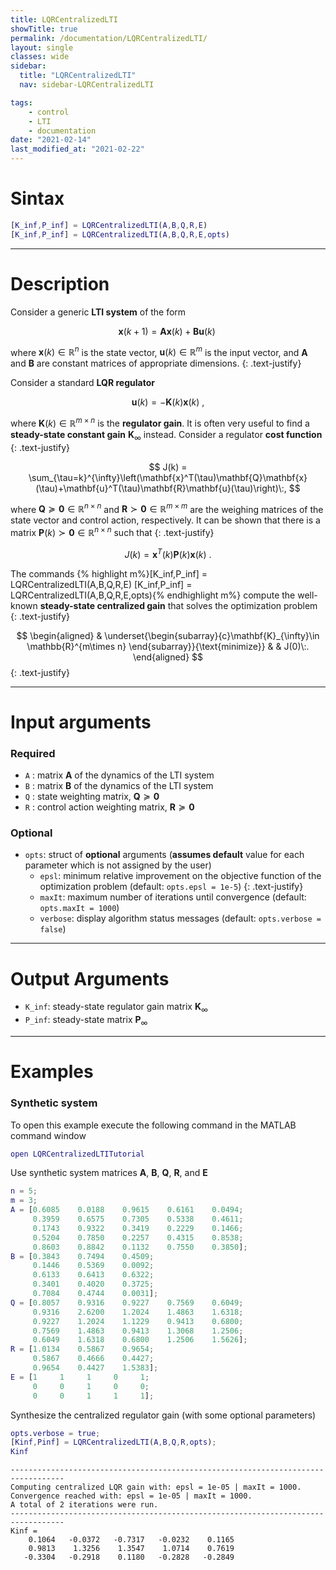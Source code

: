 ```yaml
---
title: LQRCentralizedLTI
showTitle: true
permalink: /documentation/LQRCentralizedLTI/
layout: single
classes: wide
sidebar:
  title: "LQRCentralizedLTI"
  nav: sidebar-LQRCentralizedLTI

tags:
    - control
    - LTI
    - documentation
date: "2021-02-14"
last_modified_at: "2021-02-22"
---
```

# Sintax
~~~m
[K_inf,P_inf] = LQRCentralizedLTI(A,B,Q,R,E)
[K_inf,P_inf] = LQRCentralizedLTI(A,B,Q,R,E,opts)
~~~
***

# Description
Consider a generic **LTI system** of the form

$$
\mathbf{x}(k+1)=\mathbf{A}\mathbf{x}(k)+\mathbf{B}\mathbf{u}(k)\;
$$

where $\mathbf{x}(k)\in\mathbb{R}^{n}$ is the state vector, $\mathbf{u}(k)\in \mathbb{R}^{m}$ is the input vector, and $\mathbf{A}$ and $\mathbf{B}$ are constant matrices of appropriate dimensions.
{: .text-justify}

Consider a standard **LQR regulator**

$$
\mathbf{u}(k) = -\mathbf{K}(k)\mathbf{x}(k)\:,
$$

where $\mathbf{K}(k)\in\mathbb{R}^{m\times n}$ is the **regulator gain**. It is often very useful to find a **steady-state constant gain** $\mathbf{K}_{\infty}$ instead. Consider a regulator **cost function**
{: .text-justify}

$$
J(k) = \sum_{\tau=k}^{\infty}\left(\mathbf{x}^T(\tau)\mathbf{Q}\mathbf{x}(\tau)+\mathbf{u}^T(\tau)\mathbf{R}\mathbf{u}(\tau)\right)\:,
$$

where $\mathbf{Q} \succeq \mathbf{0}\in\mathbb{R}^{n\times n}$ and  $\mathbf{R} \succ \mathbf{0}\in\mathbb{R}^{m\times m}$ are the weighing matrices of the state vector and control action, respectively. It can be shown that there is a matrix $\mathbf{P}(k) \succ \mathbf{0}\in\mathbb{R}^{n\times n}$ such that
{: .text-justify}

$$
J(k) = \mathbf{x}^T(k)\mathbf{P}(k)\mathbf{x}(k)\:.
$$

The commands
{% highlight m%}[K_inf,P_inf] = LQRCentralizedLTI(A,B,Q,R,E)
[K_inf,P_inf] = LQRCentralizedLTI(A,B,Q,R,E,opts){% endhighlight m%} compute the well-known **steady-state centralized gain** that solves the optimization problem
{: .text-justify}

$$
\begin{aligned}
& \underset{\begin{subarray}{c}\mathbf{K}_{\infty}\in \mathbb{R}^{m\times n} \end{subarray}}{\text{minimize}}
& & J(0)\:.
\end{aligned}
$$
{: .text-justify}

***

# Input arguments
### Required
-  ```A``` : matrix $\mathbf{A}$ of the dynamics of the LTI system
-  ```B``` : matrix $\mathbf{B}$ of the dynamics of the LTI system
-  ```Q``` : state weighting matrix, $\mathbf{Q} \succeq \mathbf{0}$
-  ```R``` : control action weighting matrix, $\mathbf{R} \succeq \mathbf{0}$

### Optional
- ```opts```: struct of **optional** arguments (**assumes default** value for each parameter which is not assigned by the user)
  - ```epsl```: minimum relative improvement on the objective function of the optimization problem (default: ```opts.epsl = 1e-5```)
  {: .text-justify}
  - ```maxIt```: maximum number of iterations until convergence (default: ```opts.maxIt = 1000```)
  - ```verbose```: display algorithm status messages (default: ```opts.verbose = false```)

***

# Output Arguments

- ```K_inf```: steady-state regulator gain matrix $\mathbf{K}_{\infty}$
- ```P_inf```: steady-state matrix $\mathbf{P}_{\infty}$

***

# Examples
### Synthetic system
To open this example execute the following command in the MATLAB command window
~~~m
open LQRCentralizedLTITutorial
~~~
Use synthetic system matrices $\mathbf{A}$, $\mathbf{B}$, $\mathbf{Q}$, $\mathbf{R}$, and $\mathbf{E}$
~~~m
n = 5;
m = 3;
A = [0.6085    0.0188    0.9615    0.6161    0.0494;
     0.3959    0.6575    0.7305    0.5338    0.4611;
     0.1743    0.9322    0.3419    0.2229    0.1466;
     0.5204    0.7850    0.2257    0.4315    0.8538;
     0.8603    0.8842    0.1132    0.7550    0.3850];
B = [0.3843    0.7494    0.4509;
     0.1446    0.5369    0.0092;
     0.6133    0.6413    0.6322;
     0.3401    0.4020    0.3725;
     0.7084    0.4744    0.0031];
Q = [0.8057    0.9316    0.9227    0.7569    0.6049;
     0.9316    2.6200    1.2024    1.4863    1.6318;
     0.9227    1.2024    1.1229    0.9413    0.6800;
     0.7569    1.4863    0.9413    1.3068    1.2506;
     0.6049    1.6318    0.6800    1.2506    1.5626];
R = [1.0134    0.5867    0.9654;
     0.5867    0.4666    0.4427;
     0.9654    0.4427    1.5383];
E = [1     1     1     0     1;
     0     0     1     0     0;
     0     0     1     1     1];
~~~
Synthesize the centralized regulator gain (with some optional parameters)
~~~m
opts.verbose = true;
[Kinf,Pinf] = LQRCentralizedLTI(A,B,Q,R,opts);
Kinf
~~~
~~~text
----------------------------------------------------------------------------------
Computing centralized LQR gain with: epsl = 1e-05 | maxIt = 1000.
Convergence reached with: epsl = 1e-05 | maxIt = 1000.
A total of 2 iterations were run.
----------------------------------------------------------------------------------
Kinf =
    0.1064   -0.0372   -0.7317   -0.0232    0.1165
    0.9813    1.3256    1.3547    1.0714    0.7619
   -0.3304   -0.2918    0.1180   -0.2828   -0.2849
~~~
